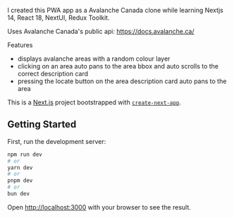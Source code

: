 I created this PWA app as a Avalanche Canada clone while learning Nextjs 14, React 18, NextUI, Redux Toolkit.

Uses Avalanche Canada's public api: https://docs.avalanche.ca/


Features
- displays avalanche areas with a random colour layer
- clicking on an area auto pans to the area bbox and auto scrolls to the correct description card
- pressing the locate button on the area description card auto pans to the area








This is a [Next.js](https://nextjs.org/) project bootstrapped with [`create-next-app`](https://github.com/vercel/next.js/tree/canary/packages/create-next-app).

## Getting Started

First, run the development server:

```bash
npm run dev
# or
yarn dev
# or
pnpm dev
# or
bun dev
```

Open [http://localhost:3000](http://localhost:3000) with your browser to see the result.
